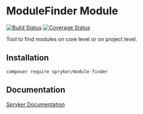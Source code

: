 # ModuleFinder Module
[![Build Status](https://travis-ci.org/spryker/module-finder.svg)](https://travis-ci.org/spryker/module-finder)
[![Coverage Status](https://coveralls.io/repos/github/spryker/module-finder/badge.svg)](https://coveralls.io/github/spryker/module-finder)

Tool to find modules on core level or on project level.

## Installation

```
composer require spryker/module-finder
```

## Documentation

[Spryker Documentation](https://academy.spryker.com/developing_with_spryker/module_guide/modules.html)
